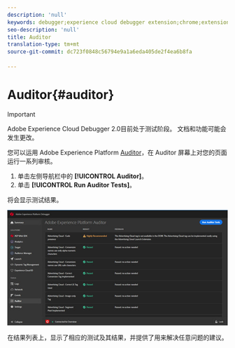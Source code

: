 ```yaml
---
description: 'null'
keywords: debugger;experience cloud debugger extension;chrome;extension;auditor;dtm;target
seo-description: 'null'
title: Auditor
translation-type: tm+mt
source-git-commit: dc723f0848c56794e9a1a6eda405de2f4ea6b8fa

---
```



# Auditor{#auditor}

> [!IMPORTANT]
>
> Adobe Experience Cloud Debugger 2.0目前处于测试阶段。 文档和功能可能会发生更改。

您可以运用 Adobe Experience Platform [Auditor](https://docs.adobe.com/content/help/en/auditor/using/overview.html)，在 Auditor 屏幕上对您的页面运行一系列审核。

1. 单击左侧导航栏中的 **[!UICONTROL Auditor]**。
1. 单击 **[!UICONTROL Run Auditor Tests]**。

将会显示测试结果。

![](assets/auditor-results.jpg)

在结果列表上，显示了相应的测试及其结果，并提供了用来解决任意问题的建议。